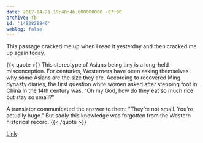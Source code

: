```yaml
---
date: 2017-04-21 19:40:46.000000000 -07:00
archive: fb
id: '1492828846'
weblog: false
---
```


This passage cracked me up when I read it yesterday and then cracked me up again today.

{{< quote >}}
This stereotype of Asians being tiny is a long-held misconception. For centuries, Westerners have been asking themselves why some Asians are the size they are. According to recovered Ming dynasty diaries, the first question white women asked after stepping foot in China in the 14th century was, "Oh my God, how do they eat so much rice but stay so small?"

A translator communicated the answer to them: "They’re not small. You’re actually huge." But sadly this knowledge was forgotten from the Western historical record.
{{< /quote >}}

[Link](http://reductress.com/post/im-not-tiny-because-im-asian-im-tiny-because-youre-white/)
